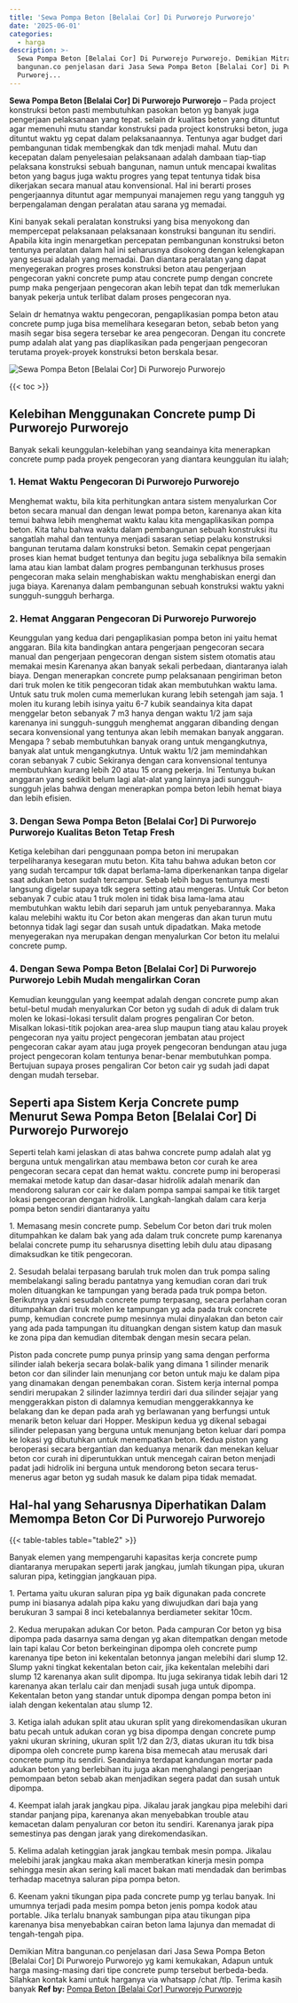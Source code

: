 ```yaml
---
title: 'Sewa Pompa Beton [Belalai Cor] Di Purworejo Purworejo'
date: '2025-06-01'
categories:
  - harga
description: >-
  Sewa Pompa Beton [Belalai Cor] Di Purworejo Purworejo. Demikian Mitra
  bangunan.co penjelasan dari Jasa Sewa Pompa Beton [Belalai Cor] Di Purworejo
  Purworej...
---
```


**Sewa Pompa Beton \[Belalai Cor\] Di Purworejo Purworejo** – Pada project konstruksi beton pasti membutuhkan pasokan beton yg banyak juga pengerjaan pelaksanaan yang tepat. selain dr kualitas beton yang dituntut agar memenuhi mutu standar konstruksi pada project konstruksi beton, juga dituntut waktu yg cepat dalam pelaksanaannya. Tentunya agar budget dari pembangunan tidak membengkak dan tdk menjadi mahal. Mutu dan kecepatan dalam penyelesaian pelaksanaan adalah dambaan tiap-tiap pelaksana konstruksi sebuah bangunan, namun untuk mencapai kwalitas beton yang bagus juga waktu progres yang tepat tentunya tidak bisa dikerjakan secara manual atau konvensional. Hal ini berarti proses pengerjaannya dituntut agar mempunyai manajemen regu yang tangguh yg berpengalaman dengan peralatan atau sarana yg memadai.

Kini banyak sekali peralatan konstruksi yang bisa menyokong dan mempercepat pelaksanaan pelaksanaan konstruksi bangunan itu sendiri. Apabila kita ingin menargetkan percepatan pembangunan konstruksi beton tentunya peralatan dalam hal ini seharusnya disokong dengan kelengkapan yang sesuai adalah yang memadai. Dan diantara peralatan yang dapat menyegerakan progres proses konstruksi beton atau pengerjaan pengecoran yakni concrete pump atau concrete pump dengan concrete pump maka pengerjaan pengecoran akan lebih tepat dan tdk memerlukan banyak pekerja untuk terlibat dalam proses pengecoran nya.

Selain dr hematnya waktu pengecoran, pengaplikasian pompa beton atau concrete pump juga bisa memelihara kesegaran beton, sebab beton yang masih segar bisa segera tersebar ke area pengecoran. Dengan itu concrete pump adalah alat yang pas diaplikasikan pada pengerjaan pengecoran terutama proyek-proyek konstruksi beton berskala besar.

![Sewa Pompa Beton [Belalai Cor] Di Purworejo Purworejo](/images/sewa-concrete-pump-38.png)

{{< toc >}}

## Kelebihan Menggunakan Concrete pump Di Purworejo Purworejo

Banyak sekali keunggulan-kelebihan yang seandainya kita menerapkan concrete pump pada proyek pengecoran yang diantara keunggulan itu ialah;

### 1\. Hemat Waktu Pengecoran Di Purworejo Purworejo

Menghemat waktu, bila kita perhitungkan antara sistem menyalurkan Cor beton secara manual dan dengan lewat pompa beton, karenanya akan kita temui bahwa lebih menghemat waktu kalau kita mengaplikasikan pompa beton. Kita tahu bahwa waktu dalam pembangunan sebuah konstruksi itu sangatlah mahal dan tentunya menjadi sasaran setiap pelaku konstruksi bangunan terutama dalam konstruksi beton. Semakin cepat pengerjaan proses kian hemat budget tentunya dan begitu juga sebaliknya bila semakin lama atau kian lambat dalam progres pembangunan terkhusus proses pengecoran maka selain menghabiskan waktu menghabiskan energi dan juga biaya. Karenanya dalam pembangunan sebuah konstruksi waktu yakni sungguh-sungguh berharga.

### 2\. Hemat Anggaran Pengecoran Di Purworejo Purworejo

Keunggulan yang kedua dari pengaplikasian pompa beton ini yaitu hemat anggaran. Bila kita bandingkan antara pengerjaan pengecoran secara manual dan pengerjaan pengecoran dengan sistem sistem otomatis atau memakai mesin Karenanya akan banyak sekali perbedaan, diantaranya ialah biaya. Dengan menerapkan concrete pump pelaksanaan pengiriman beton dari truk molen ke titik pengecoran tidak akan membutuhkan waktu lama. Untuk satu truk molen cuma memerlukan kurang lebih setengah jam saja. 1 molen itu kurang lebih isinya yaitu 6-7 kubik seandainya kita dapat menggelar beton sebanyak 7 m3 hanya dengan waktu 1/2 jam saja karenanya ini sungguh-sungguh menghemat anggaran dibanding dengan secara konvensional yang tentunya akan lebih memakan banyak anggaran. Mengapa ? sebab membutuhkan banyak orang untuk mengangkutnya, banyak alat untuk mengangkutnya. Untuk waktu 1/2 jam memindahkan coran sebanyak 7 cubic Sekiranya dengan cara konvensional tentunya membutuhkan kurang lebih 20 atau 15 orang pekerja. Ini Tentunya bukan anggaran yang sedikit belum lagi alat-alat yang lainnya jadi sungguh-sungguh jelas bahwa dengan menerapkan pompa beton lebih hemat biaya dan lebih efisien.

### 3\. Dengan Sewa Pompa Beton \[Belalai Cor\] Di Purworejo Purworejo Kualitas Beton Tetap Fresh

Ketiga kelebihan dari penggunaan pompa beton ini merupakan terpeliharanya kesegaran mutu beton. Kita tahu bahwa adukan beton cor yang sudah tercampur tdk dapat berlama-lama diperkenankan tanpa digelar saat adukan beton sudah tercampur. Sebab lebih bagus tentunya mesti langsung digelar supaya tdk segera setting atau mengeras. Untuk Cor beton sebanyak 7 cubic atau 1 truk molen ini tidak bisa lama-lama atau membutuhkan waktu lebih dari separuh jam untuk penyebarannya. Maka kalau melebihi waktu itu Cor beton akan mengeras dan akan turun mutu betonnya tidak lagi segar dan susah untuk dipadatkan. Maka metode menyegerakan nya merupakan dengan menyalurkan Cor beton itu melalui concrete pump.

### 4\. Dengan Sewa Pompa Beton \[Belalai Cor\] Di Purworejo Purworejo Lebih Mudah mengalirkan Coran

Kemudian keunggulan yang keempat adalah dengan concrete pump akan betul-betul mudah menyalurkan Cor beton yg sudah di aduk di dalam truk molen ke lokasi-lokasi tersulit dalam progres pengaliran Cor beton. Misalkan lokasi-titik pojokan area-area slup maupun tiang atau kalau proyek pengecoran nya yaitu project pengecoran jembatan atau project pengecoran cakar ayam atau juga proyek pengecoran bendungan atau juga project pengecoran kolam tentunya benar-benar membutuhkan pompa. Bertujuan supaya proses pengaliran Cor beton cair yg sudah jadi dapat dengan mudah tersebar.

## Seperti apa Sistem Kerja Concrete pump Menurut Sewa Pompa Beton \[Belalai Cor\] Di Purworejo Purworejo

Seperti telah kami jelaskan di atas bahwa concrete pump adalah alat yg berguna untuk mengalirkan atau membawa beton cor curah ke area pengecoran secara cepat dan hemat waktu. concrete pump ini beroperasi memakai metode katup dan dasar-dasar hidrolik adalah menarik dan mendorong saluran cor cair ke dalam pompa sampai sampai ke titik target lokasi pengecoran dengan hidrolik. Langkah-langkah dalam cara kerja pompa beton sendiri diantaranya yaitu

1\. Memasang mesin concrete pump. Sebelum Cor beton dari truk molen ditumpahkan ke dalam bak yang ada dalam truk concrete pump karenanya belalai concrete pump itu seharusnya disetting lebih dulu atau dipasang dimaksudkan ke titik pengecoran.

2\. Sesudah belalai terpasang barulah truk molen dan truk pompa saling membelakangi saling beradu pantatnya yang kemudian coran dari truk molen dituangkan ke tampungan yang berada pada truk pompa beton. Berikutnya yakni sesudah concrete pump terpasang, secara perlahan coran ditumpahkan dari truk molen ke tampungan yg ada pada truk concrete pump, kemudian concrete pump mesinnya mulai dinyalakan dan beton cair yang ada pada tampungan itu dituangkan dengan sistem katup dan masuk ke zona pipa dan kemudian ditembak dengan mesin secara pelan.

Piston pada concrete pump punya prinsip yang sama dengan performa silinder ialah bekerja secara bolak-balik yang dimana 1 silinder menarik beton cor dan silinder lain menunjang cor beton untuk maju ke dalam pipa yang dinamakan dengan penembakan coran. Sistem kerja internal pompa sendiri merupakan 2 silinder lazimnya terdiri dari dua silinder sejajar yang menggerakkan piston di dalamnya kemudian menggerakkannya ke belakang dan ke depan pada arah yg berlawanan yang berfungsi untuk menarik beton keluar dari Hopper. Meskipun kedua yg dikenal sebagai silinder pelepasan yang berguna untuk menunjang beton keluar dari pompa ke lokasi yg dibutuhkan untuk menempatkan beton. Kedua piston yang beroperasi secara bergantian dan keduanya menarik dan menekan keluar beton cor curah ini diperuntukkan untuk mencegah cairan beton menjadi padat jadi hidrolik ini berguna untuk mendorong beton secara terus-menerus agar beton yg sudah masuk ke dalam pipa tidak memadat.

## Hal-hal yang Seharusnya Diperhatikan Dalam Memompa Beton Cor Di Purworejo Purworejo

{{< table-tables table="table2" >}}

Banyak elemen yang mempengaruhi kapasitas kerja concrete pump diantaranya merupakan seperti jarak jangkau, jumlah tikungan pipa, ukuran saluran pipa, ketinggian jangkauan pipa.

1\. Pertama yaitu ukuran saluran pipa yg baik digunakan pada concrete pump ini biasanya adalah pipa kaku yang diwujudkan dari baja yang berukuran 3 sampai 8 inci ketebalannya berdiameter sekitar 10cm.

2\. Kedua merupakan adukan Cor beton. Pada campuran Cor beton yg bisa dipompa pada dasarnya sama dengan yg akan ditempatkan dengan metode lain tapi kalau Cor beton berkeinginan dipompa oleh concrete pump karenanya tipe beton ini kekentalan betonnya jangan melebihi dari slump 12. Slump yakni tingkat kekentalan beton cair, jika kekentalan melebihi dari slump 12 karenanya akan sulit dipompa. Itu juga sekiranya tidak lebih dari 12 karenanya akan terlalu cair dan menjadi susah juga untuk dipompa. Kekentalan beton yang standar untuk dipompa dengan pompa beton ini ialah dengan kekentalan atau slump 12.

3\. Ketiga ialah adukan split atau ukuran split yang direkomendasikan ukuran batu pecah untuk adukan coran yg bisa dipompa dengan concrete pump yakni ukuran skrining, ukuran split 1/2 dan 2/3, diatas ukuran itu tdk bisa dipompa oleh concrete pump karena bisa memecah atau merusak dari concrete pump itu sendiri. Seandainya terdapat kandungan mortar pada adukan beton yang berlebihan itu juga akan menghalangi pengerjaan pemompaan beton sebab akan menjadikan segera padat dan susah untuk dipompa.

4\. Keempat ialah jarak jangkau pipa. Jikalau jarak jangkau pipa melebihi dari standar panjang pipa, karenanya akan menyebabkan trouble atau kemacetan dalam penyaluran cor beton itu sendiri. Karenanya jarak pipa semestinya pas dengan jarak yang direkomendasikan.

5\. Kelima adalah ketinggian jarak jangkau tembak mesin pompa. Jikalau melebihi jarak jangkau maka akan memberatkan kinerja mesin pompa sehingga mesin akan sering kali macet bakan mati mendadak dan berimbas terhadap macetnya saluran pipa pompa beton.

6\. Keenam yakni tikungan pipa pada concrete pump yg terlau banyak. Ini umumnya terjadi pada mesim pompa beton jenis pompa kodok atau portable. Jika terlalu bnanyak sambungan pipa atau tikungan pipa karenanya bisa menyebabkan cairan beton lama lajunya dan memadat di tengah-tengah pipa.

Demikian Mitra bangunan.co penjelasan dari Jasa Sewa Pompa Beton \[Belalai Cor\] Di Purworejo Purworejo yg kami kemukakan, Adapun untuk harga masing-masing dari tipe concrete pump tersebut berbeda-beda. Silahkan kontak kami untuk harganya via whatsapp /chat /tlp. Terima kasih banyak
**Ref by:** [Pompa Beton [Belalai Cor] Purworejo Purworejo](https://id.wikipedia.org/wiki/Pompa)
